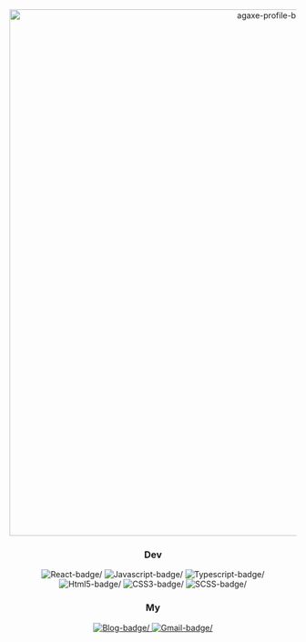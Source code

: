 <div align="center">
  <img width="925" alt="agaxe-profile-banner" src="https://user-images.githubusercontent.com/54921653/122946610-7971b080-d3b4-11eb-8995-b865d32dfbf7.png">
</div>

<div align="center">
  <h3>Dev</h3>
  <div>
    <img src="https://img.shields.io/badge/React-61DAFB?style=flat&logo=React&logoColor=white" alt=React-badge/>
    <img src="https://img.shields.io/badge/Javascript-F7DF1E?style=flat&logo=Javascript&logoColor=white" alt=Javascript-badge/>
    <img src="https://img.shields.io/badge/Typescript-3178C6?style=flat&logo=Typescript&logoColor=white" alt=Typescript-badge/>
  </div>
  <div>
    <img src="https://img.shields.io/badge/Html5-E34F26?style=flat&logo=Html5&logoColor=white" alt=Html5-badge/>
    <img src="https://img.shields.io/badge/CSS3-1572B6?style=flat&logo=CSS3&logoColor=white" alt=CSS3-badge/>
    <img src="https://img.shields.io/badge/SCSS-CC6699?style=flat&logo=Sass&logoColor=white" alt=SCSS-badge/>
  </div>
</div>
  
<div align="center">
  <h3>My</h3> 
  <div>
    <a href="https://blog-agaxe.vercel.app" target="_blank">
      <img src="https://img.shields.io/badge/Blog-f59f00?style=flat&logo=Bitdefender&logoColor=white" alt=Blog-badge/>
    </a> 
    <a href="mailto:agaxe.dev@gmail.com">
      <img src="https://img.shields.io/badge/Gmail-EA4335?style=flat&logo=Gmail&logoColor=white" alt=Gmail-badge/>
    </a>
    <!-- <a href="https://agaxe.github.io/portfolio">
      <img src="https://img.shields.io/badge/Portfolio-2577F0?style=flat&logo=Macy%E2%80%99s&logoColor=white" alt=Portfolio-badge/>
    </a> -->
  </div>
</div>

